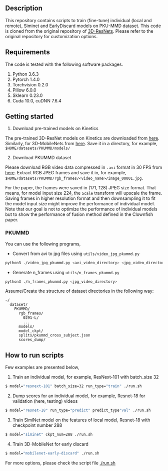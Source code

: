 ## Description
This repository contains scripts to train (fine-tune) individual (local and remote), Siminet and EarlyDiscard models on PKU-MMD dataset. This code is cloned from the original repository of [3D-ResNets](https://github.com/kenshohara/3D-ResNets-PyTorch). Please refer to the original repository for customization options.

## Requirements
The code is tested with the following software packages.

1. Python 3.6.3
2. Pytorch 1.4.0
3. Torchvision 0.2.0
4. Pillow 6.0.0
5. Sklearn 0.23.0
6. Cuda 10.0, cuDNN 7.6.4

## Getting started
1. Download pre-trained models on Kinetics

The pre-trained 3D-ResNet models on Kinetics are downloaded from [here](https://drive.google.com/drive/folders/1zvl89AgFAApbH0At-gMuZSeQB_LpNP-M?usp=sharing). Similarly, for 3D-MobileNets from [here](https://drive.google.com/drive/folders/1eggpkmy_zjb62Xra6kQviLa67vzP_FR8). Save it in a directory, for example, `$HOME/datasets/PKUMMD/models/`

2. Download PKUMMD dataset

Please download RGB video data compressed in `.avi` format in 30 FPS from [here](https://drive.google.com/drive/folders/0B20a4UzO-OyMUVpHaWdGMFY1VDQ). Extract RGB JPEG frames and save it in, for example, `$HOME/datasets/PKUMMD/rgb_frames/<video_name>/image_00001.jpg`.

For the paper, the frames were saved in (171, 128) JPEG size format. That means, for model input size 224, the `Scale` transform will upscale the frame. Saving frames in higher resolution format and then downsampling it to fit the model input size might improve the performance of individual model. Note that our goal is not to optimize the performance of individual models but to show the performance of fusion method defined in the Clownfish paper.

### PKUMMD
You can use the following programs, 
* Convert from avi to jpg files using ```utils/video_jpg_pkummd.py```
```bash
python3 ./video_jpg_pkummd.py <avi_video_directory> <jpg_video_directory>
```

* Generate n_frames using ```utils/n_frames_pkummd.py```
```bash
python3 ./n_frames_pkummd.py <jpg_video_directory>
```

Assume/Create the structure of dataset directories in the following way:

```misc
~/
  dataset/
    PKUMMD/
      rgb_frames/
        0291-L/
        ...
      models/
      model_ckpt/
      splits/pkummd_cross_subject.json
      scores_dump/
```

## How to run scripts
Few examples are presented below,

1. Train an individual model, for example, ResNext-101 with batch_size 32
```bash
$ model="resnext-101" batch_size=32 run_type="train" ./run.sh
```

2. Dump scores for an individual model, for example,  Resnet-18 for validation (here, testing) videos 
```bash
$ model="resnet-18" run_type="predict" predict_type"val" ./run.sh
```

3. Train SimiNet model on the features of local model, Resnet-18 with checkpoint number 288
```bash
$ model="siminet" ckpt_num=288 ./run.sh
```

4. Train 3D-MobileNet for early discard
```bash
$ model="mobilenet-early-discard" ./run.sh 
```

For more options, please check the script file [./run.sh](./run.sh)
